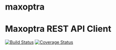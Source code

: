 # maxoptra
Maxoptra REST API Client
=======================


[![Build Status](https://travis-ci.org/vasildakov/maxoptra.svg?branch=develop)](https://travis-ci.org/vasildakov/maxoptra)
[![Coverage Status](https://coveralls.io/repos/github/vasildakov/maxoptra/badge.svg?branch=develop)](https://coveralls.io/github/vasildakov/maxoptra?branch=develop)